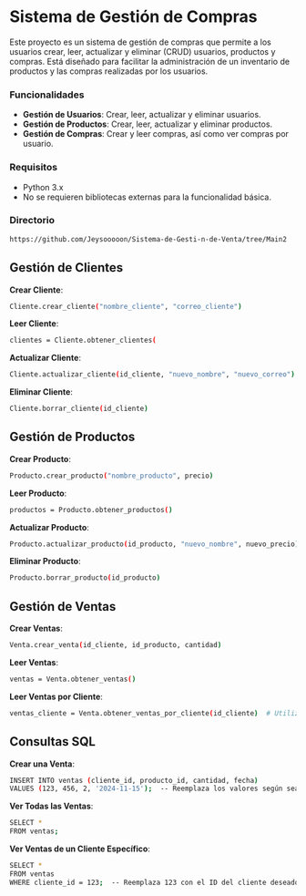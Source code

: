 # Sistema de Gestión de Compras
Este proyecto es un sistema de gestión de compras que permite a los usuarios crear, leer, actualizar y eliminar (CRUD) usuarios, productos y compras. Está diseñado para facilitar la administración de un inventario de productos y las compras realizadas por los usuarios.

### Funcionalidades
- **Gestión de Usuarios**: Crear, leer, actualizar y eliminar usuarios.
- **Gestión de Productos**: Crear, leer, actualizar y eliminar productos.
- **Gestión de Compras**: Crear y leer compras, así como ver compras por usuario.

### Requisitos
- Python 3.x
- No se requieren bibliotecas externas para la funcionalidad básica.

### Directorio
   ```sh
   https://github.com/Jeysooooon/Sistema-de-Gesti-n-de-Venta/tree/Main2
  ```

## Gestión de Clientes
**Crear Cliente**:
  
  ```sh
Cliente.crear_cliente("nombre_cliente", "correo_cliente")
```
**Leer Cliente**:
  ```sh
clientes = Cliente.obtener_clientes(
```
**Actualizar Cliente**:
  ```sh
Cliente.actualizar_cliente(id_cliente, "nuevo_nombre", "nuevo_correo")
```
**Eliminar Cliente**:
  ```sh
Cliente.borrar_cliente(id_cliente)
```

## Gestión de Productos
**Crear Producto**:
  ```sh
Producto.crear_producto("nombre_producto", precio)
```
**Leer Producto**:
  ```sh
productos = Producto.obtener_productos()
```
**Actualizar Producto**:
  ```sh
Producto.actualizar_producto(id_producto, "nuevo_nombre", nuevo_precio)
```
**Eliminar Producto**:
  ```sh
Producto.borrar_producto(id_producto)
```

## Gestión de Ventas
**Crear Ventas**:
  ```sh
Venta.crear_venta(id_cliente, id_producto, cantidad)
```
**Leer Ventas**:
  ```sh
ventas = Venta.obtener_ventas()
```
**Leer Ventas por Cliente**:
  ```sh
ventas_cliente = Venta.obtener_ventas_por_cliente(id_cliente)  # Utiliza WHERE en la consulta SQL
```

## Consultas SQL
**Crear una Venta**:
  ```sh
INSERT INTO ventas (cliente_id, producto_id, cantidad, fecha) 
VALUES (123, 456, 2, '2024-11-15');  -- Reemplaza los valores según sea necesario
```
**Ver Todas las Ventas**:
  ```sh
SELECT * 
FROM ventas;
```
**Ver Ventas de un Cliente Específico**:
  ```sh
SELECT * 
FROM ventas 
WHERE cliente_id = 123;  -- Reemplaza 123 con el ID del cliente deseado
```
